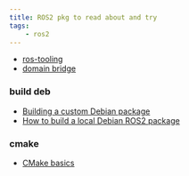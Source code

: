 ```yaml
---
title: ROS2 pkg to read about and try
tags:
    - ros2
---
```


- [ros-tooling](https://github.com/ros-tooling/topic_tools)
- [domain bridge](https://github.com/ros2/domain_bridge)

### build deb
- [Building a custom Debian package](https://docs.ros.org/en/humble/How-To-Guides/Building-a-Custom-Debian-Package.html)
- [How to build a local Debian ROS2 package
](https://www.theconstructsim.com/how-to-build-a-local-debian-ros2-package/)

### cmake
- [CMake basics](https://nu-msr.github.io/navigation_site/lectures/cmake_basics.html)